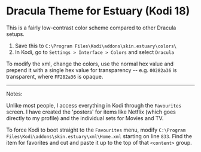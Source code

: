 # Dracula Theme for Estuary (Kodi 18)

This is a fairly low-contrast color scheme compared to other Dracula setups. 

1. Save this to `C:\Program Files\Kodi\addons\skin.estuary\colors\`
2. In Kodi, go to `Settings > Interface > Colors` and select `Dracula`

To modify the xml, change the colors, use the normal hex value and prepend it with a single hex value for transparency -- e.g. `00282a36` is transparent, where `FF282a36` is opaque. 

---

Notes:

Unlike most people, I access everything in Kodi through the `Favourites` screen. I have created the 'posters' for items like Netflix (which goes directly to my profile) and the individual sets for Movies and TV.

To force Kodi to boot straight to the `Favourites` menu, modify `C:\Program Files\Kodi\addons\skin.estuary\xml\Home.xml` starting on line `833`. Find the item for favorites and cut and paste it up to the top of that `<content>` group.
